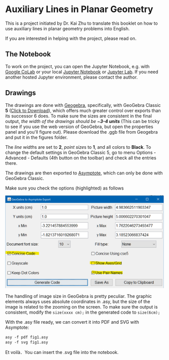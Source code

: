 # Auxiliary Lines in Planar Geometry

This is a project initiated by Dr. Kai Zhu to translate this booklet on how to use auxiliary lines in planar geometry problems into English.

If you are interested in helping with the project, please read on.

## The Notebook

To work on the project, you can open the Jupyter Notebook, e.g. with [Google CoLab](https://colab.research.google.com/github/jameslao/Geometry/blob/main/Auxiliary%20Lines.ipynb) or your local [Jupyter Notebook](https://jupyter.readthedocs.io/en/latest/install.html) or [Jupyter Lab](https://jupyterlab.readthedocs.io/en/stable/getting_started/installation.html). If you need another hosted Jupyter environment, please contact the author.

## Drawings

The drawings are done with [Geogebra](https://www.geogebra.org/geometry), specifically, with GeoGebra Classic **5** ([Click to Download](https://download.geogebra.org/installers/5.0/GeoGebra-Windows-Installer-5-0-625-0.exe)), which offers much greater control over exports than its successor 6 does. To make sure the sizes are consistent in the final output, *the width of the drawings should be ~**3-4 units*** (This can be tricky to see if you use the web version of GeoGebra, but open the properties panel and you'll figure out). Please download the .ggb file from Geogebra and put it in the figures folder.

The *line width*s are set to **2**, *point size*s to **1**, and all colors to **Black**. To change the default settings in GeoGebra Classic 5, go to menu Options - Advanced - Defaults (4th button on the toolbar) and check all the entries there. 

The drawings are then exported to [Asymptote](https://asymptote.sourceforge.io/), which can only be done with GeoGebra Classic. 

Make sure you check the options (highlighted) as follows

![](GeoGebraExport.png)


The handling of image size in GeoGebra is pretty peculiar. The graphic elements always uses absolute coordinates in .asy, but the size of the image is related to the zooming on the screen. To make sure the output is consistent, modify the `size(xxxx cm);` in the generated code to `size(6cm);` 

With the .asy file ready, we can convert it into PDF and SVG with Asymptote:

    asy -f pdf fig1.asy
    asy -f svg fig1.asy
    
Et voilà．You can insert the .svg file into the notebook.